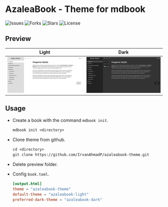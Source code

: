 # AzaleaBook - Theme for mdbook

![Issues](https://img.shields.io/github/issues/IrvanAhmadP/azaleabook-theme)
![Forks](https://img.shields.io/github/forks/IrvanAhmadP/azaleabook-theme)
![Stars](https://img.shields.io/github/stars/IrvanAhmadP/azaleabook-theme)
![License](https://img.shields.io/github/license/IrvanAhmadP/azaleabook-theme)

## Preview

| Light | Dark |
| :---: | :--: |
| ![Azaleabook Light](preview/AzaleaBook-Theme-1.webp) | ![Azaleabook Dark](preview/AzaleaBook-Theme-2.webp) |

## Usage

- Create a book with the command `mdbook init`.

  ```txt
  mdbook init <directory>
  ```

- Clone theme from github.

  ```txt
  cd <directory>
  git clone https://github.com/IrvanAhmadP/azaleabook-theme.git
  ```

- Delete preview folder.

- Config `book.toml`.

  ```toml
  [output.html]
  theme = "azaleabook-theme"
  default-theme = "azaleabook-light"
  preferred-dark-theme = "azaleabook-dark"
  ```
